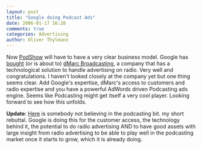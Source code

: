 ```yaml
---
layout: post
title: "Google doing Podcast Ads"
date: 2006-01-17 16:28
comments: true
categories: Advertising
author: Oliver Thylmann
---
```










Now [PodShow](http://www.podshow.com/) will have to have a very clear business model. Google has [bought](http://www.buzzmachine.com/index.php/2006/01/17/google-sells-the-world/) (or is about to) [dMarc Broadcasting](http://www.dmarcbroadcasting.com/), a company that has a technological solution to handle advertising on radio. Very well and congratulations. I haven't looked closely at the company yet but one thing seems clear. Add Google's expertise, dMarc's access to customers and radio expertise and you have a powerful AdWords driven Podcasting ads engine. Seems like Podcasting might get itself a very cool player. Looking forward to see how this unfolds.

**Update**: [Here](http://www.byte.org/blog/_archives/2006/1/17/1682336.html) is somebody not believing in the podcasting bit. my short rebuttal. Google is doing this for the customer access, the technology behind it, the potential to do radio advertising AND to have good assets with large insight from radio advertising to be able to play well in the podcasting market once it starts to grow, which it is already doing.






